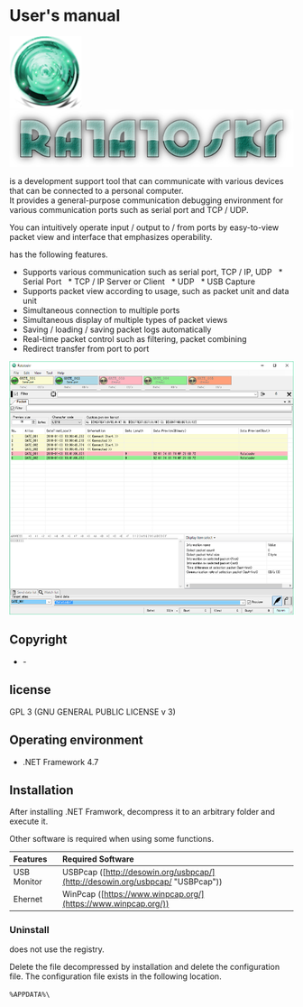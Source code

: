<link href="../params.css" rel="stylesheet" />

# <span class="app-name" /> User's manual

![image](../_images/app_icon_128x128.png) ![image](../_images/app_logo_600x120.png)

<span class = "app-name" /> is a development support tool that can communicate with various devices that can be connected to a personal computer. <br>
It provides a general-purpose communication debugging environment for various communication ports such as serial port and TCP / UDP.

You can intuitively operate input / output to / from ports by easy-to-view packet view and interface that emphasizes operability.

<span class = "app-name" /> has the following features.

* Supports various communication such as serial port, TCP / IP, UDP
  * Serial Port
  * TCP / IP Server or Client
  * UDP
  * USB Capture
* Supports packet view according to usage, such as packet unit and data unit
* Simultaneous connection to multiple ports
* Simultaneous display of multiple types of packet views
* Saving / loading / saving packet logs automatically
* Real-time packet control such as filtering, packet combining
* Redirect transfer from port to port

![](../_images/basic.png)

## Copyright

* <span class = "author" /> - <span class = "author-mail" />

## license

GPL 3 (GNU GENERAL PUBLIC LICENSE v 3)

## Operating environment

* .NET Framework 4.7

## Installation

After installing .NET Framwork, decompress it to an arbitrary folder and execute it.

Other software is required when using some functions.

| Features | Required Software |
| :--- | :--- |
| USB Monitor | USBPcap ([http://desowin.org/usbpcap/](http://desowin.org/usbpcap/ "USBPcap")) |
| Ehernet | WinPcap ([https://www.winpcap.org/](https://www.winpcap.org/)) |

### Uninstall

<span class = "app-name" /> does not use the registry.

Delete the file decompressed by installation and delete the configuration file.
The configuration file exists in the following location.

<code>%APPDATA%\\<span class="app-name" /></code>